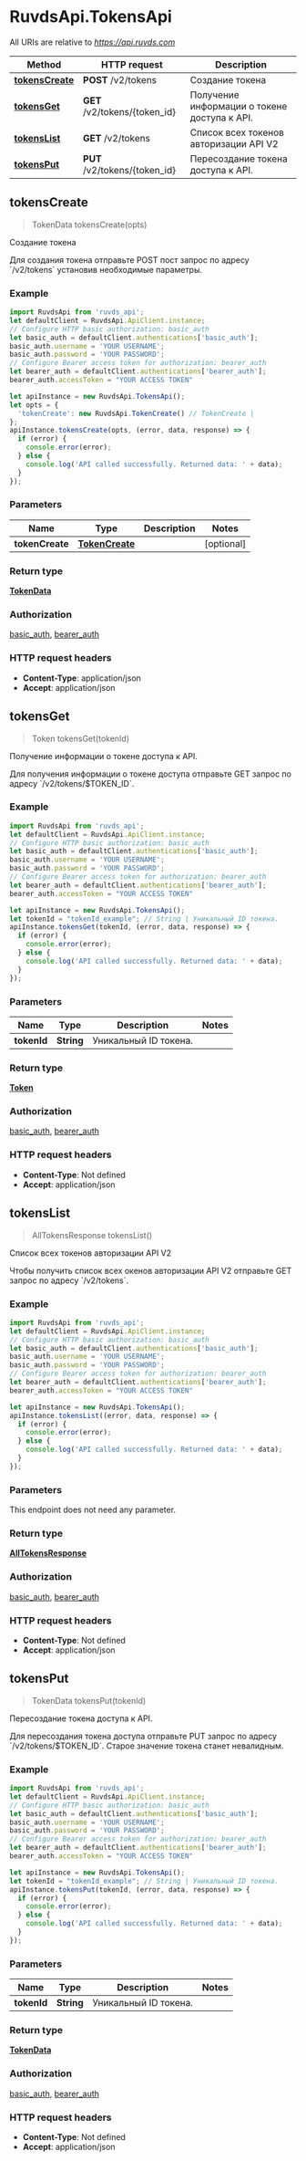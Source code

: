 # RuvdsApi.TokensApi

All URIs are relative to *https://api.ruvds.com*

Method | HTTP request | Description
------------- | ------------- | -------------
[**tokensCreate**](TokensApi.md#tokensCreate) | **POST** /v2/tokens | Создание токена
[**tokensGet**](TokensApi.md#tokensGet) | **GET** /v2/tokens/{token_id} | Получение информации о токене доступа к API.
[**tokensList**](TokensApi.md#tokensList) | **GET** /v2/tokens | Список всех токенов авторизации API V2
[**tokensPut**](TokensApi.md#tokensPut) | **PUT** /v2/tokens/{token_id} | Пересоздание токена доступа к API.



## tokensCreate

> TokenData tokensCreate(opts)

Создание токена

Для создания токена отправьте POST пост запрос по адресу &#x60;/v2/tokens&#x60; установив необходимые параметры. 

### Example

```javascript
import RuvdsApi from 'ruvds_api';
let defaultClient = RuvdsApi.ApiClient.instance;
// Configure HTTP basic authorization: basic_auth
let basic_auth = defaultClient.authentications['basic_auth'];
basic_auth.username = 'YOUR USERNAME';
basic_auth.password = 'YOUR PASSWORD';
// Configure Bearer access token for authorization: bearer_auth
let bearer_auth = defaultClient.authentications['bearer_auth'];
bearer_auth.accessToken = "YOUR ACCESS TOKEN"

let apiInstance = new RuvdsApi.TokensApi();
let opts = {
  'tokenCreate': new RuvdsApi.TokenCreate() // TokenCreate | 
};
apiInstance.tokensCreate(opts, (error, data, response) => {
  if (error) {
    console.error(error);
  } else {
    console.log('API called successfully. Returned data: ' + data);
  }
});
```

### Parameters


Name | Type | Description  | Notes
------------- | ------------- | ------------- | -------------
 **tokenCreate** | [**TokenCreate**](TokenCreate.md)|  | [optional] 

### Return type

[**TokenData**](TokenData.md)

### Authorization

[basic_auth](../README.md#basic_auth), [bearer_auth](../README.md#bearer_auth)

### HTTP request headers

- **Content-Type**: application/json
- **Accept**: application/json


## tokensGet

> Token tokensGet(tokenId)

Получение информации о токене доступа к API.

Для получения информации о токене доступа отправьте GET запрос по адресу &#x60;/v2/tokens/$TOKEN_ID&#x60;.

### Example

```javascript
import RuvdsApi from 'ruvds_api';
let defaultClient = RuvdsApi.ApiClient.instance;
// Configure HTTP basic authorization: basic_auth
let basic_auth = defaultClient.authentications['basic_auth'];
basic_auth.username = 'YOUR USERNAME';
basic_auth.password = 'YOUR PASSWORD';
// Configure Bearer access token for authorization: bearer_auth
let bearer_auth = defaultClient.authentications['bearer_auth'];
bearer_auth.accessToken = "YOUR ACCESS TOKEN"

let apiInstance = new RuvdsApi.TokensApi();
let tokenId = "tokenId_example"; // String | Уникальный ID токена.
apiInstance.tokensGet(tokenId, (error, data, response) => {
  if (error) {
    console.error(error);
  } else {
    console.log('API called successfully. Returned data: ' + data);
  }
});
```

### Parameters


Name | Type | Description  | Notes
------------- | ------------- | ------------- | -------------
 **tokenId** | **String**| Уникальный ID токена. | 

### Return type

[**Token**](Token.md)

### Authorization

[basic_auth](../README.md#basic_auth), [bearer_auth](../README.md#bearer_auth)

### HTTP request headers

- **Content-Type**: Not defined
- **Accept**: application/json


## tokensList

> AllTokensResponse tokensList()

Список всех токенов авторизации API V2

Чтобы получить список всех окенов авторизации API V2 отправьте GET запрос по адресу &#x60;/v2/tokens&#x60;. 

### Example

```javascript
import RuvdsApi from 'ruvds_api';
let defaultClient = RuvdsApi.ApiClient.instance;
// Configure HTTP basic authorization: basic_auth
let basic_auth = defaultClient.authentications['basic_auth'];
basic_auth.username = 'YOUR USERNAME';
basic_auth.password = 'YOUR PASSWORD';
// Configure Bearer access token for authorization: bearer_auth
let bearer_auth = defaultClient.authentications['bearer_auth'];
bearer_auth.accessToken = "YOUR ACCESS TOKEN"

let apiInstance = new RuvdsApi.TokensApi();
apiInstance.tokensList((error, data, response) => {
  if (error) {
    console.error(error);
  } else {
    console.log('API called successfully. Returned data: ' + data);
  }
});
```

### Parameters

This endpoint does not need any parameter.

### Return type

[**AllTokensResponse**](AllTokensResponse.md)

### Authorization

[basic_auth](../README.md#basic_auth), [bearer_auth](../README.md#bearer_auth)

### HTTP request headers

- **Content-Type**: Not defined
- **Accept**: application/json


## tokensPut

> TokenData tokensPut(tokenId)

Пересоздание токена доступа к API.

Для пересоздания токена доступа отправьте PUT запрос по адресу &#x60;/v2/tokens/$TOKEN_ID&#x60;. Старое значение токена станет невалидным. 

### Example

```javascript
import RuvdsApi from 'ruvds_api';
let defaultClient = RuvdsApi.ApiClient.instance;
// Configure HTTP basic authorization: basic_auth
let basic_auth = defaultClient.authentications['basic_auth'];
basic_auth.username = 'YOUR USERNAME';
basic_auth.password = 'YOUR PASSWORD';
// Configure Bearer access token for authorization: bearer_auth
let bearer_auth = defaultClient.authentications['bearer_auth'];
bearer_auth.accessToken = "YOUR ACCESS TOKEN"

let apiInstance = new RuvdsApi.TokensApi();
let tokenId = "tokenId_example"; // String | Уникальный ID токена.
apiInstance.tokensPut(tokenId, (error, data, response) => {
  if (error) {
    console.error(error);
  } else {
    console.log('API called successfully. Returned data: ' + data);
  }
});
```

### Parameters


Name | Type | Description  | Notes
------------- | ------------- | ------------- | -------------
 **tokenId** | **String**| Уникальный ID токена. | 

### Return type

[**TokenData**](TokenData.md)

### Authorization

[basic_auth](../README.md#basic_auth), [bearer_auth](../README.md#bearer_auth)

### HTTP request headers

- **Content-Type**: Not defined
- **Accept**: application/json

